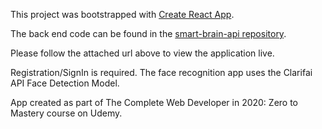 This project was bootstrapped with [Create React App](https://github.com/facebook/create-react-app).

The back end code can be found in the [smart-brain-api repository](https://github.com/tokich6/smart-brain-api).

Please follow the attached url above to view the application live.

Registration/SignIn is required. The face recognition app uses the Clarifai API Face Detection Model. 

App created as part of The Complete Web Developer in 2020: Zero to Mastery course on Udemy.
